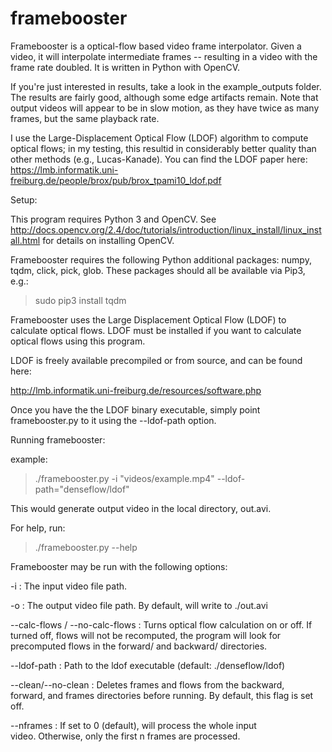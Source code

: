 # framebooster

Framebooster is a optical-flow based video frame interpolator. Given
a video, it will interpolate intermediate frames -- resulting in a video
with the frame rate doubled. It is written in Python with OpenCV.

If you're just interested in results, take a look in the example_outputs folder. The results are fairly good, although some edge artifacts remain. Note that output videos will appear to be in slow motion, as they have twice as many frames, but the same playback rate.

I use the Large-Displacement Optical Flow (LDOF) algorithm to compute optical flows; in my testing, this resultid in considerably better quality than other methods (e.g., Lucas-Kanade). You can find the LDOF paper here: https://lmb.informatik.uni-freiburg.de/people/brox/pub/brox_tpami10_ldof.pdf

Setup:

This program requires Python 3 and OpenCV. See http://docs.opencv.org/2.4/doc/tutorials/introduction/linux_install/linux_install.html
for details on installing OpenCV.

Framebooster requires the following Python additional packages: numpy, tqdm, click, pick, glob. These packages should all be available via Pip3, e.g.:

> sudo pip3 install tqdm

Framebooster uses the Large Displacement Optical Flow (LDOF) to calculate
optical flows. LDOF must be installed if you want to calculate optical
flows using this program.

LDOF is freely available precompiled or from source, and can be found here:

http://lmb.informatik.uni-freiburg.de/resources/software.php

Once you have the the LDOF binary executable, simply point framebooster.py
to it using the --ldof-path option.

Running framebooster:

example: 

> ./framebooster.py -i "videos/example.mp4" --ldof-path="denseflow/ldof"

This would generate output video in the local directory, out.avi.

For help, run:

> ./framebooster.py --help

Framebooster may be run with  the following options:

  -i : The input video file path.

  -o : The output video file path. By default, will write to ./out.avi

  --calc-flows / --no-calc-flows : Turns optical flow calculation on
  or off. If turned off, flows will not be recomputed, the program
  will look for precomputed flows in the forward/ and backward/ 
  directories.

  --ldof-path : Path to the ldof executable (default: ./denseflow/ldof)

  --clean/--no-clean : Deletes frames and flows from the backward,	
  forward, and frames directories before running. By default,
  this flag is set off.

  --nframes : If set to 0 (default), will process the whole input	
  video. Otherwise, only the first n frames are processed.
  

